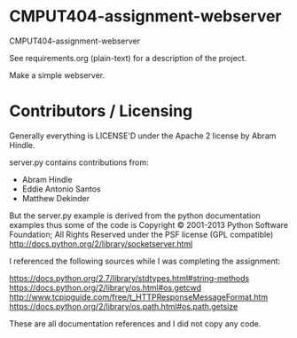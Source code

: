 CMPUT404-assignment-webserver
=============================

CMPUT404-assignment-webserver

See requirements.org (plain-text) for a description of the project.

Make a simple webserver.

Contributors / Licensing
========================

Generally everything is LICENSE'D under the Apache 2 license by Abram Hindle.

server.py contains contributions from:

* Abram Hindle
* Eddie Antonio Santos
* Matthew Dekinder

But the server.py example is derived from the python documentation
examples thus some of the code is Copyright © 2001-2013 Python
Software Foundation; All Rights Reserved under the PSF license (GPL
compatible) http://docs.python.org/2/library/socketserver.html

I referenced the following sources while I was completing the assignment:

https://docs.python.org/2.7/library/stdtypes.html#string-methods
https://docs.python.org/2/library/os.html#os.getcwd
http://www.tcpipguide.com/free/t_HTTPResponseMessageFormat.htm
https://docs.python.org/2/library/os.path.html#os.path.getsize


These are all documentation references and I did not copy any code. 